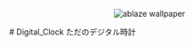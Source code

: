 <p align="center"><img src="./docs/ablaze.png" alt="ablaze wallpaper"></p>
# Digital_Clock
ただのデジタル時計

